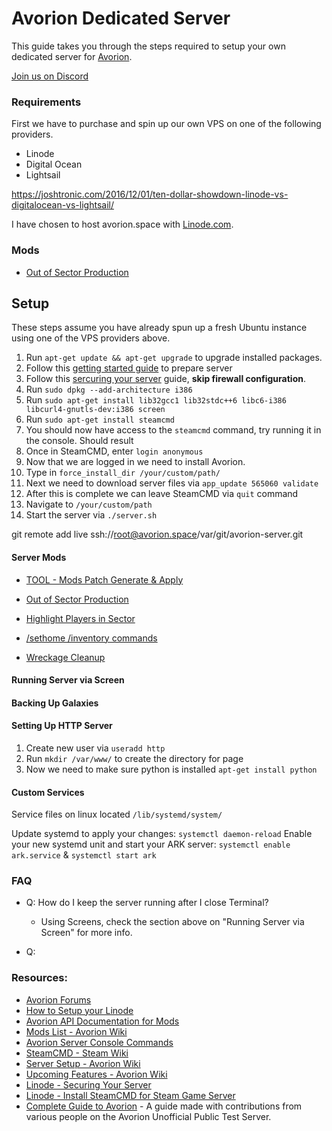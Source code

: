 # Avorion Dedicated Server

This guide takes you through the steps required to setup your own dedicated server for [Avorion](http://store.steampowered.com/app/445220/).


[Join us on Discord](https://discord.gg/WafqdAH)

### Requirements

First we have to purchase and spin up our own VPS on one of the following providers.

- Linode
- Digital Ocean
- Lightsail

https://joshtronic.com/2016/12/01/ten-dollar-showdown-linode-vs-digitalocean-vs-lightsail/

I have chosen to host avorion.space with [Linode.com](http://linode.com).

### Mods

- [Out of Sector Production](http://www.avorion.net/forum/index.php/topic,1322.0.html)


## Setup

These steps assume you have already spun up a fresh Ubuntu instance using one of the VPS providers above.

1. Run `apt-get update && apt-get upgrade` to upgrade installed packages.
2. Follow this [getting started guide](https://www.linode.com/docs/getting-started) to prepare server
3. Follow this [sercuring your server](https://www.linode.com/docs/security/securing-your-server) guide, **skip firewall configuration**.
4. Run `sudo dpkg --add-architecture i386`
5. Run `sudo apt-get install lib32gcc1 lib32stdc++6 libc6-i386 libcurl4-gnutls-dev:i386 screen`
6. Run `sudo apt-get install steamcmd`
7. You should now have access to the `steamcmd` command, try running it in the console.  Should result
8. Once in SteamCMD, enter `login anonymous`
9. Now that we are logged in we need to install Avorion.
10. Type in `force_install_dir /your/custom/path/`
11. Next we need to download server files via `app_update 565060 validate`
12. After this is complete we can leave SteamCMD via `quit` command
13. Navigate to `/your/custom/path`
14. Start the server via `./server.sh`



git remote add live ssh://root@avorion.space/var/git/avorion-server.git



#### Server Mods


- [TOOL - Mods Patch Generate & Apply](http://www.avorion.net/forum/index.php/topic,1304.0.html)

- [Out of Sector Production](http://www.avorion.net/forum/index.php/topic,1322.0.html)
- [Highlight Players in Sector](http://www.avorion.net/forum/index.php/topic,1286.0.html)
- [/sethome /inventory commands](http://www.avorion.net/forum/index.php/topic,830.0.html)
- [Wreckage Cleanup](http://www.avorion.net/forum/index.php/topic,1034.msg4628.html#msg4628)


#### Running Server via Screen


#### Backing Up Galaxies


#### Setting Up HTTP Server

1. Create new user via `useradd http`
2. Run `mkdir /var/www/` to create the directory for page
3. Now we need to make sure python is installed `apt-get install python`

#### Custom Services

Service files on linux located `/lib/systemd/system/`

Update systemd to apply your changes: `systemctl daemon-reload`
Enable your new systemd unit and start your ARK server: `systemctl enable ark.service` & `systemctl start ark`


### FAQ

* Q: How do I keep the server running after I close Terminal?
	* Using Screens, check the section above on "Running Server via Screen" for more info.

* Q:


### Resources:

- [Avorion Forums](http://www.avorion.net/forum/index.php)
- [How to Setup your Linode](http://feross.org/how-to-setup-your-linode/)
- [Avorion API Documentation for Mods](http://stonelegion.com/Avorion/Documentation/)
- [Mods List - Avorion Wiki](http://www.avorion.net/forum/index.php/topic,1100.0.html)
- [Avorion Server Console Commands](http://steamcommunity.com/app/445220/discussions/4/135508031950687754/)
- [SteamCMD - Steam Wiki](https://developer.valvesoftware.com/wiki/SteamCMD)
- [Server Setup - Avorion Wiki](http://wiki.avorion.net/index.php?title=Setting_up_a_server)
- [Upcoming Features - Avorion Wiki](http://wiki.avorion.net/index.php?title=Upcoming_Features)
- [Linode - Securing Your Server](https://www.linode.com/docs/security/securing-your-server)
- [Linode - Install SteamCMD for Steam Game Server](https://www.linode.com/docs/applications/game-servers/install-steamcmd-for-a-steam-game-server)
- [Complete Guide to Avorion](http://steamcommunity.com/sharedfiles/filedetails/?id=850693471) - A guide made with contributions from various people on the Avorion Unofficial Public Test Server.


